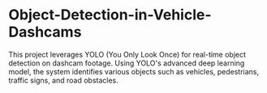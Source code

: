 # Object-Detection-in-Vehicle-Dashcams
This project leverages YOLO (You Only Look Once) for real-time object detection on dashcam footage. Using YOLO's advanced deep learning model, the system identifies various objects such as vehicles, pedestrians, traffic signs, and road obstacles.
